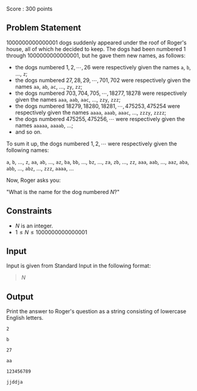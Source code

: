 Score : $300$ points

## Problem Statement

$1000000000000001$ dogs suddenly appeared under the roof of Roger's house, all of which he decided to keep. The dogs had been numbered $1$ through $1000000000000001$, but he gave them new names, as follows:

- the dogs numbered $1,2,\cdots,26$ were respectively given the names `a`, `b`, ..., `z`;
- the dogs numbered $27,28,29,\cdots,701,702$ were respectively given the names `aa`, `ab`, `ac`, ..., `zy`, `zz`;
- the dogs numbered $703,704,705,\cdots,18277,18278$ were respectively given the names `aaa`, `aab`, `aac`, ..., `zzy`, `zzz`;
- the dogs numbered $18279,18280,18281,\cdots,475253,475254$ were respectively given the names `aaaa`, `aaab`, `aaac`, ..., `zzzy`, `zzzz`;
- the dogs numbered $475255,475256,\cdots$ were respectively given the names `aaaaa`, `aaaab`, ...;
- and so on.

To sum it up, the dogs numbered $1, 2, \cdots$ were respectively given the following names:

`a`, `b`, ..., `z`, `aa`, `ab`, ..., `az`, `ba`, `bb`, ..., `bz`, ..., `za`, `zb`, ..., `zz`, `aaa`, `aab`, ..., `aaz`, `aba`, `abb`, ..., `abz`, ..., `zzz`, `aaaa`, ...

Now, Roger asks you:

"What is the name for the dog numbered $N$?"

## Constraints

- $N$ is an integer.
- $1 \leq N \leq 1000000000000001$

## Input

Input is given from Standard Input in the following format:

> $N$

## Output

Print the answer to Roger's question as a string consisting of lowercase English letters.

```input1
2
```

```output1
b
```

```input2
27
```

```output2
aa
```

```input3
123456789
```

```output3
jjddja
```